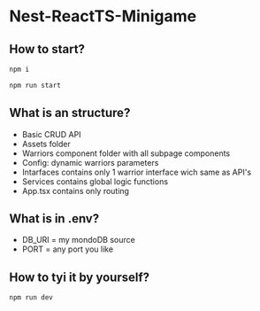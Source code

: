# Nest-ReactTS-Minigame
## How to start?
```cmd
npm i
```
```cmd
npm run start
```
## What is an structure?
- Basic CRUD API
- Assets folder
- Warriors component folder with all subpage components
- Config: dynamic warriors parameters
- Intarfaces contains only 1 warrior interface wich same as API's
- Services contains global logic functions
- App.tsx contains only routing
## What is in .env?
- DB_URI = my mondoDB source
- PORT = any port you like
## How to tyi it by yourself?
```cmd
npm run dev
```
